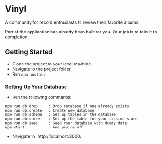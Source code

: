 # Vinyl

A community for record enthusiasts to review their favorite albums.

Part of the application has already been built for you. Your job is to take it to completion.

## Getting Started

- Clone the project to your local machine. 
- Navigate to the project folder.
- Run `npm install`

### Setting Up Your Database

- Run the following commands:
```
npm run db:drop     : Drop database if one already exists
npm run db:create   : Create new database
npm run db:schema   : Set up tables in the database
npm run db:store    : Set up the table for your session store
npm run db:seed     : Seed your database with dummy data
npm start           : And you're off
```
- Navigate to `http://localhost:3000/




